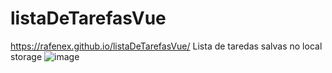# listaDeTarefasVue
https://rafenex.github.io/listaDeTarefasVue/
Lista de taredas salvas no local storage
![image](https://user-images.githubusercontent.com/88802551/193420721-93bfd3b1-639c-4d64-a34b-57ae6820bb09.png)
